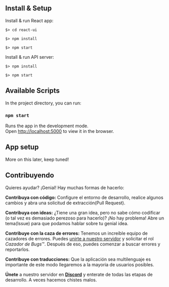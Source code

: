 ## Install & Setup

Install & run React app:

```
$> cd react-ui

$> npm install

$> npm start
```

Install & run API server:

```
$> npm install

$> npm start
```

## Available Scripts

In the project directory, you can run:

### `npm start`

Runs the app in the development mode.<br>
Open [http://localhost:5000](http://localhost:5000) to view it in the browser.

## App setup

More on this later, keep tuned!

## Contribuyendo 
Quieres ayudar? ¡Genial! Hay muchas formas de hacerlo:

**Contribuya con código:** Configure el entorno de desarrollo, realice algunos cambios y abra una solicitud de extracción(Pull Request). 

**Contribuya con ideas:** ¿Tiene una gran idea, pero no sabe cómo codificar (o tal vez es demasiado perezoso para hacerlo)? ¡No hay problema! Abre un tema(Issue) para que podamos hablar sobre tu genial idea.

**Contribuye con la caza de errores:** Tenemos un increíble equipo de cazadores de errores. Puedes [unirte a nuestro servidor](https://discord.gg/YmgErgv) y solicitar el rol *Cazador de Bugs*™. Después de eso, puedes comenzar a buscar errores y reportarlos.

**Contribuye con traducciones:** Que la aplicación sea multilenguaje es importante de este modo llegaremos a la mayoria de usuarios posibles.

**Únete** a nuestro servidor en **[Discord](https://discord.gg/YmgErgv)** y enterate de todas las etapas de desarrollo. A veces hacemos chistes malos.
